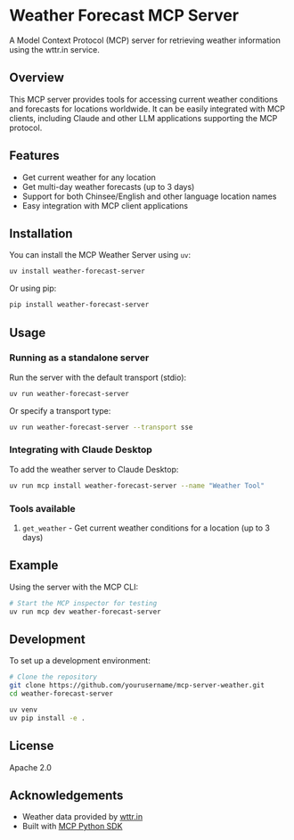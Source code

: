 # Weather Forecast MCP Server

A Model Context Protocol (MCP) server for retrieving weather information using the wttr.in service.

## Overview

This MCP server provides tools for accessing current weather conditions and forecasts for locations worldwide. It can be easily integrated with MCP clients, including Claude and other LLM applications supporting the MCP protocol.

## Features

- Get current weather for any location
- Get multi-day weather forecasts (up to 3 days)
- Support for both Chinsee/English and other language location names
- Easy integration with MCP client applications

## Installation

You can install the MCP Weather Server using `uv`:

```bash
uv install weather-forecast-server
```

Or using pip:

```bash
pip install weather-forecast-server
```

## Usage

### Running as a standalone server

Run the server with the default transport (stdio):

```bash
uv run weather-forecast-server
```

Or specify a transport type:

```bash
uv run weather-forecast-server --transport sse
```

### Integrating with Claude Desktop

To add the weather server to Claude Desktop:

```bash
uv run mcp install weather-forecast-server --name "Weather Tool"
```

### Tools available

1. `get_weather` - Get current weather conditions for a location (up to 3 days)

## Example

Using the server with the MCP CLI:

```bash
# Start the MCP inspector for testing
uv run mcp dev weather-forecast-server
```

## Development

To set up a development environment:

```bash
# Clone the repository
git clone https://github.com/yourusername/mcp-server-weather.git
cd weather-forecast-server

uv venv
uv pip install -e .
```

## License

Apache 2.0

## Acknowledgements

- Weather data provided by [wttr.in](https://wttr.in)
- Built with [MCP Python SDK](https://github.com/modelcontextprotocol/python-sdk) 